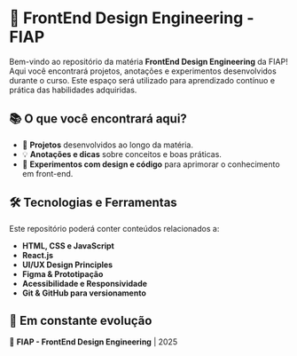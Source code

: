 # 🚀 FrontEnd Design Engineering - FIAP

Bem-vindo ao repositório da matéria **FrontEnd Design Engineering** da FIAP! Aqui você encontrará projetos, anotações e experimentos desenvolvidos durante o curso. Este espaço será utilizado para aprendizado contínuo e prática das habilidades adquiridas.

## 📚 O que você encontrará aqui?

- 📝 **Projetos** desenvolvidos ao longo da matéria.
- 💡 **Anotações e dicas** sobre conceitos e boas práticas.
- 🎨 **Experimentos com design e código** para aprimorar o conhecimento em front-end.

## 🛠️ Tecnologias e Ferramentas

Este repositório poderá conter conteúdos relacionados a:

- **HTML, CSS e JavaScript**
- **React.js**
- **UI/UX Design Principles**
- **Figma & Prototipação**
- **Acessibilidade e Responsividade**
- **Git & GitHub para versionamento**

## 🚧 Em constante evolução

📌 **FIAP - FrontEnd Design Engineering** | 2025
